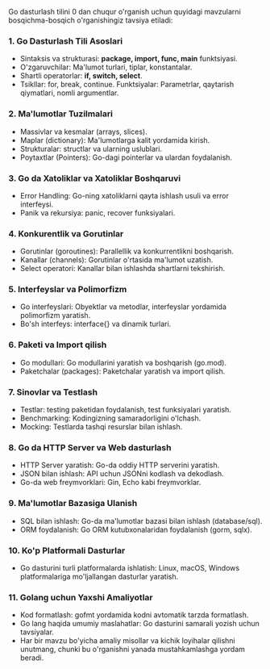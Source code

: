 Go dasturlash tilini 0 dan chuqur o'rganish uchun quyidagi mavzularni bosqichma-bosqich o'rganishingiz tavsiya etiladi:
<br>
### 1. Go Dasturlash Tili Asoslari
* Sintaksis va strukturasi: <b>package, import, func, main</b> funktsiyasi.
* O'zgaruvchilar: Ma'lumot turlari, tiplar, konstantalar.
* Shartli operatorlar: <b>if, switch, select</b>.
* Tsikllar: for, break, continue.
Funktsiyalar: Parametrlar, qaytarish qiymatlari, nomli argumentlar.
### 2. Ma'lumotlar Tuzilmalari
* Massivlar va kesmalar (arrays, slices).
* Maplar (dictionary): Ma'lumotlarga kalit yordamida kirish.
* Strukturalar: structlar va ularning uslublari.
* Poytaxtlar (Pointers): Go-dagi pointerlar va ulardan foydalanish.
### 3. Go da Xatoliklar va Xatoliklar Boshqaruvi
* Error Handling: Go-ning xatoliklarni qayta ishlash usuli va error interfeysi.
* Panik va rekursiya: panic, recover funksiyalari.
### 4. Konkurentlik va Gorutinlar
* Gorutinlar (goroutines): Parallellik va konkurrentlikni boshqarish.
* Kanallar (channels): Gorutinlar o'rtasida ma'lumot uzatish.
* Select operatori: Kanallar bilan ishlashda shartlarni tekshirish.
### 5. Interfeyslar va Polimorfizm
* Go interfeyslari: Obyektlar va metodlar, interfeyslar yordamida polimorfizm yaratish.
* Bo'sh interfeys: interface{} va dinamik turlari.
### 6. Paketi va Import qilish
* Go modullari: Go modullarini yaratish va boshqarish (go.mod).
* Paketchalar (packages): Paketchalar yaratish va import qilish.
### 7. Sinovlar va Testlash
* Testlar: testing paketidan foydalanish, test funksiyalari yaratish.
* Benchmarking: Kodingizning samaradorligini o'lchash.
* Mocking: Testlarda tashqi resurslar bilan ishlash.
### 8. Go da HTTP Server va Web dasturlash
* HTTP Server yaratish: Go-da oddiy HTTP serverini yaratish.
* JSON bilan ishlash: API uchun JSONni kodlash va dekodlash.
* Go-da web freymvorklari: Gin, Echo kabi freymvorklar.
### 9. Ma'lumotlar Bazasiga Ulanish
* SQL bilan ishlash: Go-da ma'lumotlar bazasi bilan ishlash (database/sql).
* ORM foydalanish: Go ORM kutubxonalaridan foydalanish (gorm, sqlx).
### 10. Ko'p Platformali Dasturlar
* Go dasturini turli platformalarda ishlatish: Linux, macOS, Windows platformalariga mo'ljallangan dasturlar yaratish.
### 11. Golang uchun Yaxshi Amaliyotlar
* Kod formatlash: gofmt yordamida kodni avtomatik tarzda formatlash.
* Go lang haqida umumiy maslahatlar: Go dasturini samarali yozish uchun tavsiyalar.
* Har bir mavzu bo'yicha amaliy misollar va kichik loyihalar qilishni unutmang, chunki bu o'rganishni yanada mustahkamlashga yordam beradi.
